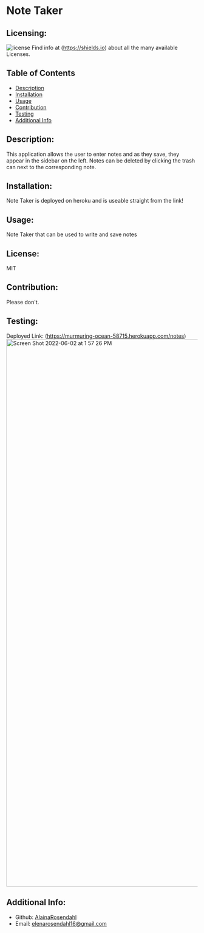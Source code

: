 # Note Taker
  ## Licensing:
  ![license](https://img.shields.io/badge/license-MIT-blue)
  Find info at (https://shields.io) about all the many available Licenses.
  ## Table of Contents 
  - [Description](#description)
  - [Installation](#installation)
  - [Usage](#usage)
  - [Contribution](#contribution)
  - [Testing](#testing)
  - [Additional Info](#additional-info)
  ## Description:
  This application allows the user to enter notes and as they save, they appear in the sidebar on the left. Notes can be deleted by clicking the trash can next to the corresponding note.
  ## Installation:
  Note Taker is deployed on heroku and is useable straight from the link!
  ## Usage:
   Note Taker that can be used to write and save notes
  ## License:
  MIT
  ## Contribution:
  Please don't.
  ## Testing:
  Deployed Link: (https://murmuring-ocean-58715.herokuapp.com/notes)
  <img width="1439" alt="Screen Shot 2022-06-02 at 1 57 26 PM" src="https://user-images.githubusercontent.com/101417047/171712441-0b7ffa88-e9fa-4a71-bb99-745c8f63efae.png">

  ## Additional Info:
  - Github: [AlainaRosendahl](https://github.com/AlainaRosendahl)
  - Email: elenarosendahl16@gmail.com 
